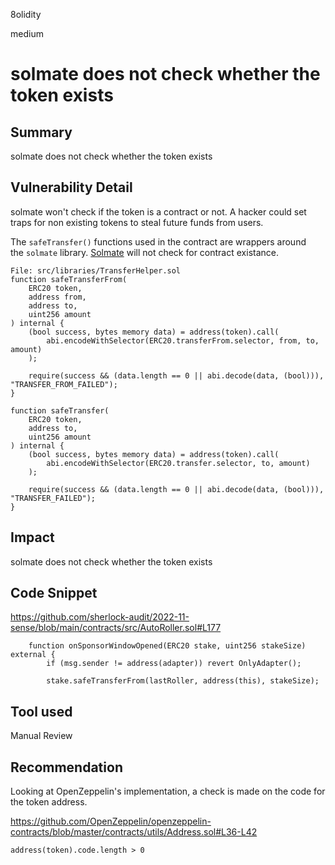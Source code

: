 8olidity

medium

# solmate does not check whether the token exists

## Summary
solmate does not check whether the token exists
## Vulnerability Detail

solmate won't check if the token is a contract or not.
A hacker could set traps for non existing tokens to steal future funds from users.

The `safeTransfer()` functions used in the contract are wrappers around the `solmate` library. [Solmate](https://github.com/transmissions11/solmate/blob/main/src/utils/SafeTransferLib.sol#L9) will not check for contract existance.

```solidity
File: src/libraries/TransferHelper.sol
function safeTransferFrom(
    ERC20 token,
    address from,
    address to,
    uint256 amount
) internal {
    (bool success, bytes memory data) = address(token).call(
        abi.encodeWithSelector(ERC20.transferFrom.selector, from, to, amount)
    );

    require(success && (data.length == 0 || abi.decode(data, (bool))), "TRANSFER_FROM_FAILED");
}

function safeTransfer(
    ERC20 token,
    address to,
    uint256 amount
) internal {
    (bool success, bytes memory data) = address(token).call(
        abi.encodeWithSelector(ERC20.transfer.selector, to, amount)
    );

    require(success && (data.length == 0 || abi.decode(data, (bool))), "TRANSFER_FAILED");
}
```


## Impact
solmate does not check whether the token exists
## Code Snippet
https://github.com/sherlock-audit/2022-11-sense/blob/main/contracts/src/AutoRoller.sol#L177
```solidity
    function onSponsorWindowOpened(ERC20 stake, uint256 stakeSize) external {
        if (msg.sender != address(adapter)) revert OnlyAdapter();

        stake.safeTransferFrom(lastRoller, address(this), stakeSize);
```
## Tool used

Manual Review

## Recommendation

Looking at OpenZeppelin's implementation, a check is made on the code for the token address.

https://github.com/OpenZeppelin/openzeppelin-contracts/blob/master/contracts/utils/Address.sol#L36-L42
```solidity
address(token).code.length > 0
```